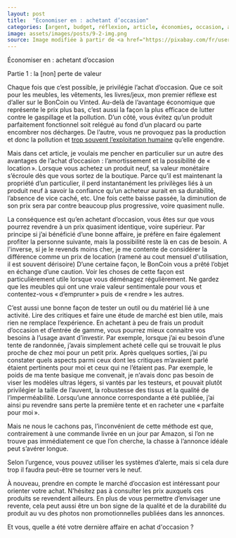 ```yaml
---
layout: post
title:  "Économiser en : achetant d’occasion"
categories: [argent, budget, réflexion, article, économies, occasion, amortissement ]
image: assets/images/posts/9-2-img.png
source: Image modifiée à partir de <a href="https://pixabay.com/fr/users/openclipart-vectors-30363/?utm_source=link-attribution&amp;utm_medium=referral&amp;utm_campaign=image&amp;utm_content=153336">OpenClipart-Vectors</a> de <a href="https://pixabay.com/fr/?utm_source=link-attribution&amp;utm_medium=referral&amp;utm_campaign=image&amp;utm_content=153336">Pixabay</a>
---
```


Économiser en : achetant d’occasion

Partie 1 : la [non] perte de valeur

Chaque fois que c’est possible, je privilégie l’achat d’occasion. Que ce soit pour les meubles, les vêtements, les livres/jeux, mon premier réflexe est d’aller sur le BonCoin ou Vinted. 
Au-delà de l’avantage économique que représente le prix plus bas, c’est aussi la façon la plus efficace de lutter contre le gaspillage et la pollution. D’un côté, vous évitez qu’un produit parfaitement fonctionnel soit relégué au fond d’un placard ou parte encombrer nos décharges. De l’autre, vous ne provoquez pas la production et donc la pollution et [trop souvent l’exploitation humaine](../article) qu’elle engendre.

Mais dans cet article, je voulais me pencher en particulier sur un autre des avantages de l’achat d’occasion : l’amortissement et la possibilité de « location ».
Lorsque vous achetez un produit neuf, sa valeur monétaire s’écroule dès que vous sortez de la boutique. Parce qu’il est maintenant la propriété d’un particulier, il perd instantanément les privilèges liés à un produit neuf à savoir la confiance qu’un acheteur aurait en sa durabilité, l’absence de vice caché, etc. Une fois cette baisse passée, la diminution de son prix sera par contre beaucoup plus progressive, voire quasiment nulle.

La conséquence est qu’en achetant d’occasion, vous êtes sur que vous pourrez revendre à un prix quasiment identique, voire supérieur. Par principe si j’ai bénéficié d’une bonne affaire, je préfère en faire également profiter la personne suivante, mais la possibilité reste là en cas de besoin.  A l'inverse, si je le revends moins cher, je me contente de considérer la différence comme un prix de location (ramené au cout mensuel d'utilisation, il est souvent dérisoire) 
D’une certaine façon, le BonCoin vous a prêté l’objet en échange d’une caution.
Voir les choses de cette façon est particulièrement utile lorsque vous déménagez régulièrement. Ne gardez que les meubles qui ont une vraie valeur sentimentale pour vous et contentez-vous « d’emprunter » puis de « rendre » les autres. 


C’est aussi une bonne façon de tester un outil ou du matériel lié à une activité. Lire des critiques et faire une étude de marché est bien utile, mais rien ne remplace l’expérience. 
En achetant à peu de frais un produit d’occasion et d’entrée de gamme, vous pourrez mieux connaitre vos besoins à l’usage avant d’investir. Par exemple, lorsque j’ai eu besoin d’une tente de randonnée, j’avais simplement acheté celle qui se trouvait le plus proche de chez moi pour un petit prix. Après quelques sorties, j’ai pu constater quels aspects parmi ceux dont les critiques m’avaient parlé étaient pertinents pour moi et ceux qui ne l’étaient pas. Par exemple, le poids de ma tente basique me convenait, je n’avais donc pas besoin de viser les modèles ultras légers, si vantés par les testeurs, et pouvait plutôt privilégier la taille de l’auvent, la robustesse des tissus et la qualité de l’imperméabilité.
Lorsqu’une annonce correspondante a été publiée, j’ai ainsi pu revendre sans perte la première tente et en racheter une « parfaite pour moi ». 

Mais ne nous le cachons pas, l’inconvénient de cette méthode est que, contrairement à une commande livrée en un jour par Amazon, si l’on ne trouve pas immédiatement ce que l’on cherche, la chasse à l’annonce idéale peut s’avérer longue. 

Selon l’urgence, vous pouvez utiliser les systèmes d’alerte, mais si cela dure trop il faudra peut-être se tourner vers le neuf. 

À nouveau, prendre en compte le marché d’occasion est intéressant pour orienter votre achat. N’hésitez pas à consulter les prix auxquels ces produits se revendent ailleurs. En plus de vous permettre d’envisager une revente, cela peut aussi être un bon signe de la qualité et de la durabilité du produit au vu des photos non promotionnelles publiées dans les annonces. 

Et vous, quelle a été votre dernière affaire en achat d'occasion ?